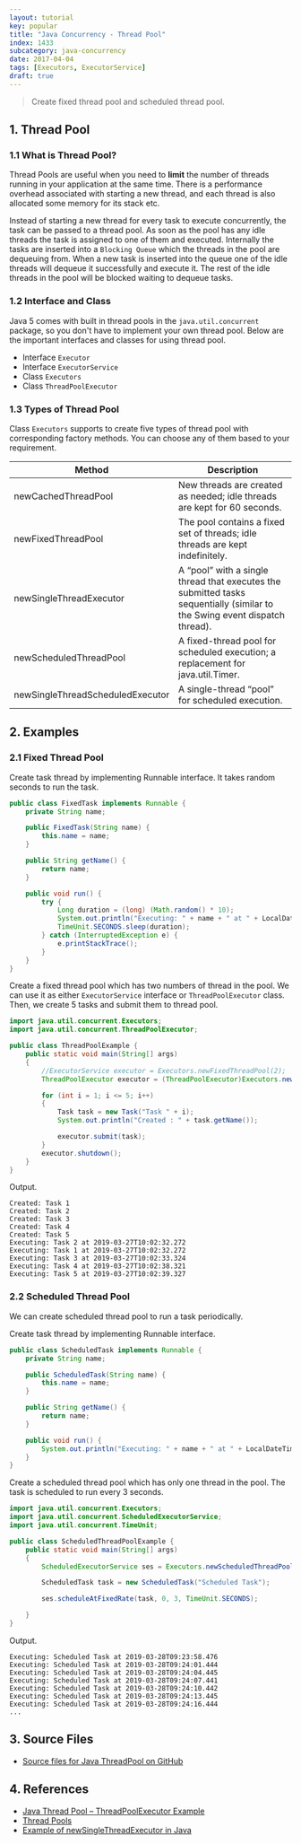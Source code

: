 ```yaml
---
layout: tutorial
key: popular
title: "Java Concurrency - Thread Pool"
index: 1433
subcategory: java-concurrency
date: 2017-04-04
tags: [Executors, ExecutorService]
draft: true
---
```


> Create fixed thread pool and scheduled thread pool.

## 1. Thread Pool
### 1.1 What is Thread Pool?
Thread Pools are useful when you need to **limit** the number of threads running in your application at the same time. There is a performance overhead associated with starting a new thread, and each thread is also allocated some memory for its stack etc.

Instead of starting a new thread for every task to execute concurrently, the task can be passed to a thread pool. As soon as the pool has any idle threads the task is assigned to one of them and executed. Internally the tasks are inserted into a `Blocking Queue` which the threads in the pool are dequeuing from. When a new task is inserted into the queue one of the idle threads will dequeue it successfully and execute it. The rest of the idle threads in the pool will be blocked waiting to dequeue tasks.

### 1.2 Interface and Class
Java 5 comes with built in thread pools in the `java.util.concurrent` package, so you don't have to implement your own thread pool. Below are the important interfaces and classes for using thread pool.
* Interface `Executor`
* Interface `ExecutorService`
* Class `Executors`
* Class `ThreadPoolExecutor`

### 1.3 Types of Thread Pool
Class `Executors` supports to create five types of thread pool with corresponding factory methods. You can choose any of them based to your requirement.

Method                           | Description
---------------------------------|----------------------------
newCachedThreadPool              | New threads are created as needed; idle threads are kept for 60 seconds.
newFixedThreadPool               | The pool contains a fixed set of threads; idle threads are kept indefinitely.
newSingleThreadExecutor          | A “pool” with a single thread that executes the submitted tasks sequentially (similar to the Swing event dispatch thread).
newScheduledThreadPool           | A fixed-thread pool for scheduled execution; a replacement for java.util.Timer.
newSingleThreadScheduledExecutor | A single-thread “pool” for scheduled execution.

## 2. Examples
### 2.1 Fixed Thread Pool
Create task thread by implementing Runnable interface. It takes random seconds to run the task.
```java
public class FixedTask implements Runnable {
    private String name;

    public FixedTask(String name) {
        this.name = name;
    }

    public String getName() {
        return name;
    }

    public void run() {
        try {
            Long duration = (long) (Math.random() * 10);
            System.out.println("Executing: " + name + " at " + LocalDateTime.now().toString());
            TimeUnit.SECONDS.sleep(duration);
        } catch (InterruptedException e) {
            e.printStackTrace();
        }
    }
}
```
Create a fixed thread pool which has two numbers of thread in the pool. We can use it as either `ExecutorService` interface or `ThreadPoolExecutor` class. Then, we create 5 tasks and submit them to thread pool.
```java
import java.util.concurrent.Executors;
import java.util.concurrent.ThreadPoolExecutor;

public class ThreadPoolExample {
    public static void main(String[] args)
    {
        //ExecutorService executor = Executors.newFixedThreadPool(2);
        ThreadPoolExecutor executor = (ThreadPoolExecutor)Executors.newFixedThreadPool(2);

        for (int i = 1; i <= 5; i++)
        {
            Task task = new Task("Task " + i);
            System.out.println("Created : " + task.getName());

            executor.submit(task);
        }
        executor.shutdown();
    }
}
```
Output.
```raw
Created: Task 1
Created: Task 2
Created: Task 3
Created: Task 4
Created: Task 5
Executing: Task 2 at 2019-03-27T10:02:32.272
Executing: Task 1 at 2019-03-27T10:02:32.272
Executing: Task 3 at 2019-03-27T10:02:33.324
Executing: Task 4 at 2019-03-27T10:02:38.321
Executing: Task 5 at 2019-03-27T10:02:39.327
```
### 2.2 Scheduled Thread Pool
We can create scheduled thread pool to run a task periodically.

Create task thread by implementing Runnable interface.
```java
public class ScheduledTask implements Runnable {
    private String name;

    public ScheduledTask(String name) {
        this.name = name;
    }

    public String getName() {
        return name;
    }

    public void run() {
        System.out.println("Executing: " + name + " at " + LocalDateTime.now().toString());
    }
}
```
Create a scheduled thread pool which has only one thread in the pool. The task is scheduled to run every 3 seconds.
```java
import java.util.concurrent.Executors;
import java.util.concurrent.ScheduledExecutorService;
import java.util.concurrent.TimeUnit;

public class ScheduledThreadPoolExample {
    public static void main(String[] args)
    {
        ScheduledExecutorService ses = Executors.newScheduledThreadPool(1);

        ScheduledTask task = new ScheduledTask("Scheduled Task");

        ses.scheduleAtFixedRate(task, 0, 3, TimeUnit.SECONDS);

    }
}
```
Output.
```raw
Executing: Scheduled Task at 2019-03-28T09:23:58.476
Executing: Scheduled Task at 2019-03-28T09:24:01.444
Executing: Scheduled Task at 2019-03-28T09:24:04.445
Executing: Scheduled Task at 2019-03-28T09:24:07.441
Executing: Scheduled Task at 2019-03-28T09:24:10.442
Executing: Scheduled Task at 2019-03-28T09:24:13.445
Executing: Scheduled Task at 2019-03-28T09:24:16.444
...
```

## 3. Source Files
* [Source files for Java ThreadPool on GitHub](https://github.com/jojozhuang/java-programming/tree/master/java-concurrency-threadpool)

## 4. References
* [Java Thread Pool – ThreadPoolExecutor Example](https://howtodoinjava.com/java/multi-threading/java-thread-pool-executor-example/)
* [Thread Pools](http://tutorials.jenkov.com/java-concurrency/thread-pools.html)
* [Example of newSingleThreadExecutor in Java](https://www.concretepage.com/java/newsinglethreadexecutor_java)
